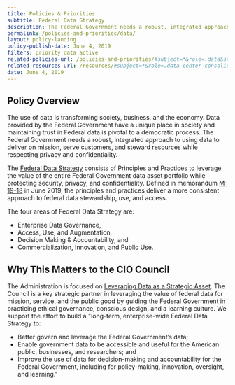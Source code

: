 ```yaml
---
title: Policies & Priorities
subtitle: Federal Data Strategy
description: The Federal Government needs a robust, integrated approach to using data to deliver on mission, serve customers, and steward resources while respecting privacy and confidentiality.
permalink: /policies-and-priorities/data/
layout: policy-landing
policy-publish-date: June 4, 2019
filters: priority data active
related-policies-url: /policies-and-priorities/#subject=*&role=.data&status=*
related-resources-url: /resources/#subject=*&role=.data-center-consolidation&status=*
date: June 4, 2019
---
```


## Policy Overview ##
The use of data is transforming society, business, and the economy. Data provided by the Federal Government have a unique place in society and maintaining trust in Federal data is pivotal to a democratic process. The Federal Government needs a robust, integrated approach to using data to deliver on mission, serve customers, and steward resources while respecting privacy and confidentiality.

The [Federal Data Strategy](https://strategy.data.gov/) consists of Principles and Practices to leverage the value of the entire Federal Government data asset portfolio while protecting security, privacy, and confidentiality. Defined in memorandum [M-19-18](https://www.whitehouse.gov/wp-content/uploads/2019/06/M-19-18.pdf) in June 2019, the principles and practices deliver a more consistent approach to federal data stewardship, use, and access.

The four areas of Federal Data Strategy are:
- Enterprise Data Governance,
- Access, Use, and Augmentation,
- Decision Making & Accountability, and
- Commercialization, Innovation, and Public Use.

## Why This Matters to the CIO Council ##
The Administration is focused on [Leveraging Data as a Strategic Asset](https://www.performance.gov/CAP/leveragingdata/). The Council is a key strategic partner in leveraging the value of federal data for mission, service, and the public good by guiding the Federal Government in practicing ethical governance, conscious design, and a learning culture. We support the effort to build a "long-term, enterprise-wide Federal Data Strategy to:

- Better govern and leverage the Federal Government’s data;
- Enable government data to be accessible and useful for the American public, businesses, and researchers; and
- Improve the use of data for decision-making and accountability for the Federal Government, including for policy-making, innovation, oversight, and learning."
&nbsp;
